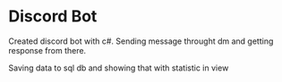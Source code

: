# Discord Bot

Created discord bot with c#. Sending message throught dm and getting response from there.

Saving data to sql db and showing that with statistic in view
